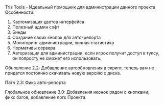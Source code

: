 Tris Tools - Идеальный помощник для администрации данного проекта
Особенности:
1. Кастомизация цветов интерфейса
2. Полезный админ софт
3. Бинды
4. Создание своих кнопок для авто-репорта
5. Мониторинг администрации, личная статистика
6. Нормативы сервера
7. Авторизация для администрации, если игрок получит доступ к тулсу, он попросту не сможет его использовать.

Обновление 2.2:
Добавление автообновления в скрипт, теперь вам не придется постоянно скачивать новую версию с диска.

Патч 2.3:
Фикс авто-репорта

Глобальное обновление 3.0:
Добавления иконок рядом с кнопками, фикс багов, добавление лого Проекта.
